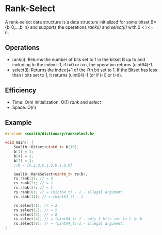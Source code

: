Rank-Select
===
A rank-select data structure is a data structure initialized for some bitset B={b_0,...,b_n} and supports the operations *rank(i)* and *select(i)* with 0 < i <= n.

## Operations
* rank(i): Returns the number of bits set to 1 in the bitset B up to and including to the index i-1, if i=0 or i>n, the operation returns (uint64)-1.
* select(i): Returns the index j+1 of the i'th bit set to 1. If the Bitset has less than i bits set to 1, it returns (uint64)-1 (or if i=0 or i>n).

## Efficiency
* Time: O(n) Initialization, O(1) *rank* and *select*
* Space: O(n)

## Example
```cpp
#include <sealib/dictionary/rankselect.h>

void main() {
	Sealib::Bitset<uint8_t> b(10);
	b[1] = 1;
	b[4] = 1;
	b[7] = 1;
	//b = [0,1,0,0,1,0,0,1,0,0]

	Sealib::RankSelect<uint8_t> rs(b);
	rs.rank(1); // = 0
	rs.rank(2); // = 1
	rs.rank(3); // = 1
	rs.rank(0); // = (uint64_t) - 1 - illegal argument
	rs.rank(11); // = (uint64_t) - 1

	rs.select(1); // = 2
	rs.select(2); // = 5
	rs.select(3); // = 8
	rs.select(4); // = (uint64_t)-1 - only 3 bits set to 1 in b
	rs.select(0); // = (uint64_t)-1 - illegal argument;
}
```


